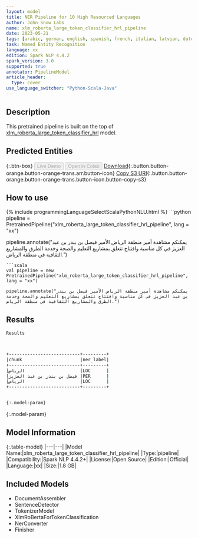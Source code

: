 ```yaml
---
layout: model
title: NER Pipeline for 10 High Resourced Languages
author: John Snow Labs
name: xlm_roberta_large_token_classifier_hrl_pipeline
date: 2023-05-21
tags: [arabic, german, english, spanish, french, italian, latvian, dutch, portuguese, chinese, xlm, roberta, ner, xx, open_source]
task: Named Entity Recognition
language: xx
edition: Spark NLP 4.4.2
spark_version: 3.0
supported: true
annotator: PipelineModel
article_header:
  type: cover
use_language_switcher: "Python-Scala-Java"
---
```


## Description

This pretrained pipeline is built on the top of [xlm_roberta_large_token_classifier_hrl](https://nlp.johnsnowlabs.com/2021/12/26/xlm_roberta_large_token_classifier_hrl_xx.html) model.

## Predicted Entities



{:.btn-box}
<button class="button button-orange" disabled>Live Demo</button>
<button class="button button-orange" disabled>Open in Colab</button>
[Download](https://s3.amazonaws.com/auxdata.johnsnowlabs.com/public/models/xlm_roberta_large_token_classifier_hrl_pipeline_xx_4.4.2_3.0_1684651206434.zip){:.button.button-orange.button-orange-trans.arr.button-icon}
[Copy S3 URI](s3://auxdata.johnsnowlabs.com/public/models/xlm_roberta_large_token_classifier_hrl_pipeline_xx_4.4.2_3.0_1684651206434.zip){:.button.button-orange.button-orange-trans.button-icon.button-copy-s3}

## How to use



<div class="tabs-box" markdown="1">
{% include programmingLanguageSelectScalaPythonNLU.html %}
```python
pipeline = PretrainedPipeline("xlm_roberta_large_token_classifier_hrl_pipeline", lang = "xx")

pipeline.annotate("يمكنكم مشاهدة أمير منطقة الرياض الأمير فيصل بن بندر بن عبد العزيز في كل مناسبة وافتتاح تتعلق بمشاريع التعليم والصحة وخدمة الطرق والمشاريع الثقافية في منطقة الرياض.")
```
```scala
val pipeline = new PretrainedPipeline("xlm_roberta_large_token_classifier_hrl_pipeline", lang = "xx")

pipeline.annotate("يمكنكم مشاهدة أمير منطقة الرياض الأمير فيصل بن بندر بن عبد العزيز في كل مناسبة وافتتاح تتعلق بمشاريع التعليم والصحة وخدمة الطرق والمشاريع الثقافية في منطقة الرياض.")
```
</div>

## Results

```bash
Results



+---------------------------+---------+
|chunk                      |ner_label|
+---------------------------+---------+
|الرياض                     |LOC      |
|فيصل بن بندر بن عبد العزيز |PER      |
|الرياض                     |LOC      |
+---------------------------+---------+


{:.model-param}
```

{:.model-param}
## Model Information

{:.table-model}
|---|---|
|Model Name:|xlm_roberta_large_token_classifier_hrl_pipeline|
|Type:|pipeline|
|Compatibility:|Spark NLP 4.4.2+|
|License:|Open Source|
|Edition:|Official|
|Language:|xx|
|Size:|1.8 GB|

## Included Models

- DocumentAssembler
- SentenceDetector
- TokenizerModel
- XlmRoBertaForTokenClassification
- NerConverter
- Finisher